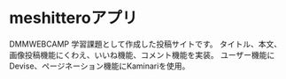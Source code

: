 # meshitteroアプリ
DMMWEBCAMP 学習課題として作成した投稿サイトです。
タイトル、本文、画像投稿機能にくわえ、いいね機能、コメント機能を実装。
ユーザー機能にDevise、ページネーション機能にKaminariを使用。
